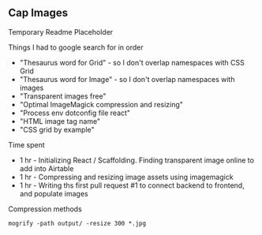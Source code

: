 ## Cap Images

Temporary Readme Placeholder

Things I had to google search for in order

- "Thesaurus word for Grid" - so I don't overlap namespaces with CSS Grid
- "Thesaurus word for Image" - so I don't overlap namespaces with images
- "Transparent images free"
- "Optimal ImageMagick compression and resizing"
- "Process env dotconfig file react"
- "HTML image tag name"
- "CSS grid by example"

Time spent

- 1 hr - Initializing React / Scaffolding. Finding transparent image online to add into Airtable
- 1 hr - Compressing and resizing image assets using imagemagick
- 1 hr - Writing ths first pull request #1 to connect backend to frontend, and populate images

Compression methods

```
mogrify -path output/ -resize 300 *.jpg
```